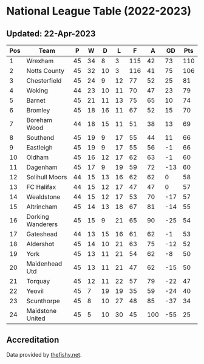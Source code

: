 # National League Table (2022-2023)
## Updated: 22-Apr-2023

| Pos | Team | P | W | D | L | F | A | GD | Pts |
| --- | --- | --- | --- | --- | --- | --- | --- | --- | --- |
| 1 | Wrexham | 45 | 34 | 8 | 3 | 115 | 42 | 73 | 110 |
| 2 | Notts County | 45 | 32 | 10 | 3 | 116 | 41 | 75 | 106 |
| 3 | Chesterfield | 45 | 24 | 9 | 12 | 77 | 52 | 25 | 81 |
| 4 | Woking | 44 | 23 | 10 | 11 | 70 | 47 | 23 | 79 |
| 5 | Barnet | 45 | 21 | 11 | 13 | 75 | 65 | 10 | 74 |
| 6 | Bromley | 45 | 18 | 16 | 11 | 67 | 52 | 15 | 70 |
| 7 | Boreham Wood | 44 | 18 | 15 | 11 | 51 | 38 | 13 | 69 |
| 8 | Southend | 45 | 19 | 9 | 17 | 55 | 44 | 11 | 66 |
| 9 | Eastleigh | 45 | 19 | 9 | 17 | 55 | 56 | -1 | 66 |
| 10 | Oldham | 45 | 16 | 12 | 17 | 62 | 63 | -1 | 60 |
| 11 | Dagenham | 45 | 17 | 9 | 19 | 59 | 72 | -13 | 60 |
| 12 | Solihull Moors | 44 | 15 | 13 | 16 | 62 | 62 | 0 | 58 |
| 13 | FC Halifax | 44 | 15 | 12 | 17 | 47 | 47 | 0 | 57 |
| 14 | Wealdstone | 44 | 15 | 12 | 17 | 53 | 70 | -17 | 57 |
| 15 | Altrincham | 45 | 14 | 13 | 18 | 67 | 81 | -14 | 55 |
| 16 | Dorking Wanderers | 45 | 15 | 9 | 21 | 65 | 90 | -25 | 54 |
| 17 | Gateshead | 44 | 13 | 15 | 16 | 61 | 62 | -1 | 53 |
| 18 | Aldershot | 45 | 14 | 10 | 21 | 63 | 75 | -12 | 52 |
| 19 | York | 45 | 13 | 11 | 21 | 54 | 62 | -8 | 50 |
| 20 | Maidenhead Utd | 45 | 13 | 11 | 21 | 47 | 62 | -15 | 50 |
| 21 | Torquay | 45 | 12 | 11 | 22 | 57 | 79 | -22 | 47 |
| 22 | Yeovil | 45 | 7 | 19 | 19 | 35 | 59 | -24 | 40 |
| 23 | Scunthorpe | 45 | 8 | 10 | 27 | 48 | 85 | -37 | 34 |
| 24 | Maidstone United | 45 | 5 | 10 | 30 | 45 | 100 | -55 | 25 |

## Accreditation 

Data provided by [thefishy.net](https://www.thefishy.net/).
